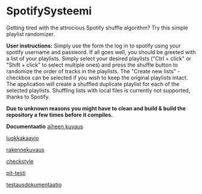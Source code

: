 ﻿# SpotifySysteemi
Getting tired with the attrocious Spotify shuffle algorithm? Try this simple playlist randomizer.

**User instructions:**
Simply use the form the log in to spotify using your spotify username and password. If all goes well, you should be greeted with a list of your playlists.
Simply select your desired playlists ("Ctrl + click" or "Shift + click" to select multiple ones) and press the shuffle button to randomize the order of tracks in the playlists.
The "Create new lists" -checkbox can be selected if you wish to keep the original playlists intact. The application will create a shuffled duplicate playlist for each of the selected playlists.
Shuffling lists with local files is currently not supported, thanks to Spotify.

**Due to unknown reasons you might have to clean and build & build the repository a few times before it compiles.**

**Documentaatio**
[aiheen kuvaus](dokumentaatio/aiheenKuvausJaRakenne.md)

[luokkakaavio](dokumentaatio/luokkakaavio.png)

[rakennekuvaus](dokumentaatio/rakennekuvaus.md)

[checkstyle](https://htmlpreview.github.io/?https://github.com/xbexbex/SpotifySysteemi/blob/master/dokumentaatio/checkstyle/site/checkstyle.html)

[pit-testi](https://htmlpreview.github.io/?https://github.com/xbexbex/SpotifySysteemi/blob/master/dokumentaatio/pit/201702242234/index.html)

[testausdokumentaatio](dokumentaatio/testausdokumentaatio.md)

